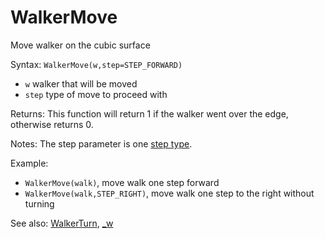 # WalkerMove

Move walker on the cubic surface

Syntax: `WalkerMove(w,step=STEP_FORWARD)`

* `w` walker that will be moved
* `step` type of move to proceed with

Returns: This function will return 1 if the walker went over the edge, otherwise returns 0.

Notes: The step parameter is one [step type](/api-native-functions/step-definition.md).

Example:

* `WalkerMove(walk)`, move walk one step forward
* `WalkerMove(walk,STEP_RIGHT)`, move walk one step to the right without turning

See also: [WalkerTurn](/api-native-functions/walkerturn.md), [_w](/api-native-functions/w.md)

